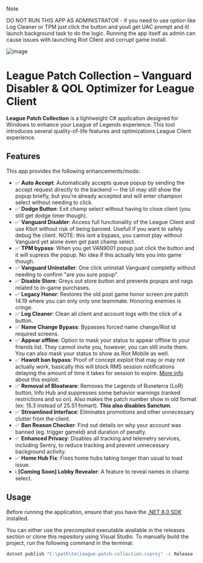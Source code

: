 > [!NOTE]  
> DO NOT RUN THIS APP AS ADMINISTRATOR - if you need to use option like Log Cleaner or TPM just click the button and youll get UAC prompt and itl launch background task to do the logic. Running the app itself as admin can cause issues with launching Riot Client and corrupt game install.  

![image](https://github.com/user-attachments/assets/b782abf7-1494-492d-843f-d1f3801a2166)

# League Patch Collection – Vanguard Disabler & QOL Optimizer for League Client

**League Patch Collection** is a lightweight C# application designed for Windows to enhance your League of Legends experience. This tool introduces several quality-of-life features and optimizations League Client experience.

## Features

This app provides the following enhancements/mods:
- :white_check_mark: **Auto Accept**: Automatically accepts queue popup by sending the accept request directly to the backend — the UI may still show the popup briefly, but you’re already accepted and will enter champion select without needing to click.
- :white_check_mark: **Dodge Button**: Exit champ select without having to close client (you still get dodge timer though).
- :white_check_mark: **Vanguard Disabler**: Access full functionality of the League Client and use Kbot without risk of being banned. Usefull if you want to safely debug the client. NOTE: this isnt a bypass, you cannot play without Vanguard yet alone even get past champ select.
- :white_check_mark: **TPM bypass**: When you get VAN9001 popup just click the button and it will supress the popup. No idea if this actually lets you into game though.
- :white_check_mark: **Vanguard Uninstaller**: One click uninstall Vanguard completly without needing to confirm "are you sure popup".
- :white_check_mark: **Disable Store**: Greys out store button and prevents popups and nags related to in-game purchases.
- :white_check_mark: **Legacy Honor**: Restores the old post game honor screen pre patch 14.19 where you can only only one teammate. Honoring enemies is cringe.
- :white_check_mark: **Log Cleaner**: Clean all client and account logs with the click of a button.
- :white_check_mark: **Name Change Bypass**: Bypasses forced name change/Riot id required screens.
- :white_check_mark: **Appear offline**: Option to mask your status to appear offline to your friends list. They cannot invite you, however, you can still invite them. You can also mask your status to show as Riot Mobile as well.
- :white_check_mark: **Hawolt ban bypass**: Proof of concept exploit that may or may not actually work, basically this will block RMS session notifications delaying the amount of time it takes for session to expire. [More info](https://web.archive.org/web/20230628125118/https://twitter.com/hawolt/status/1674029547363217410) about this exploit.
- :white_check_mark: **Removal of Bloatware**: Removes the Legends of Runeterra (LoR) button, Info Hub and suppresses some behavior warnings (ranked restrictions and so on). Also makes the patch number show in old format (ex: 15.3 instead of 25.S1 fomart). **This also disables Sanctum**.
- :white_check_mark: **Streamlined Interface**: Eliminates promotions and other unnecessary clutter from the client. 
- :white_check_mark: **Ban Reason Checker**: Find out details on why your account was banned (eg. trigger gameId) and duration of penalty.
- :white_check_mark: **Enhanced Privacy**: Disables all tracking and telemetry services, including Sentry, to reduce tracking and prevent unnecessary background activity.
- :white_check_mark: **Home Hub Fix**: Fixes home hubs taking longer than usual to load issue.
- :information_source: **[Coming Soon] Lobby Revealer**: A feature to reveal names in champ select.

##  Usage

Before running the application, ensure that you have the [.NET 8.0 SDK](https://dotnet.microsoft.com/en-us/download) installed.

You can either use the precompiled executable available in the releases section or clone this repository using Visual Studio. To manually build the project, run the following command in the terminal:
```bash   
dotnet publish "C:\path\to\league-patch-collection.csproj" -c Release -r win-x64 --self-contained false /p:PublishSingleFile=true
```
